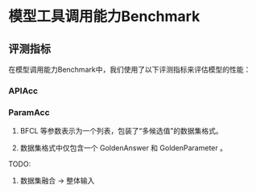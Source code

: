 # 模型工具调用能力Benchmark

## 评测指标

在模型调用能力Benchmark中，我们使用了以下评测指标来评估模型的性能：

### APIAcc

### ParamAcc

1. BFCL  等参数表示为一个列表，包装了“多候选值”的数据集格式。

2. 数据集格式中仅包含一个  GoldenAnswer  和  GoldenParameter 。

TODO: 

1. 数据集融合 -> 整体输入
